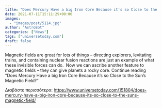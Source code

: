 ```yaml
---
title: "Does Mercury Have a big Iron Core Because it’s so Close to the Sun’s Magnetic Field?"
date: 2021-07-11T15:11:29+00:00
images:
  - "images/post/5114.jpg"
author: "AstroBot"
categories: ["News"]
tags: ["universetoday.com"]
draft: false
---
```


Magnetic fields are great for lots of things – directing explorers, levitating trains, and containing nuclear fusion reactions are just an example of what these invisible forces can do.  Now we can ascribe another feature to magnetic fields – they can give planets a rocky core. Continue reading “Does Mercury Have a big Iron Core Because it’s so Close to the Sun’s Magnetic Field?” 

Διαβάστε περισσότερα: https://www.universetoday.com/151804/does-mercury-have-a-big-iron-core-because-its-so-close-to-the-suns-magnetic-field/
